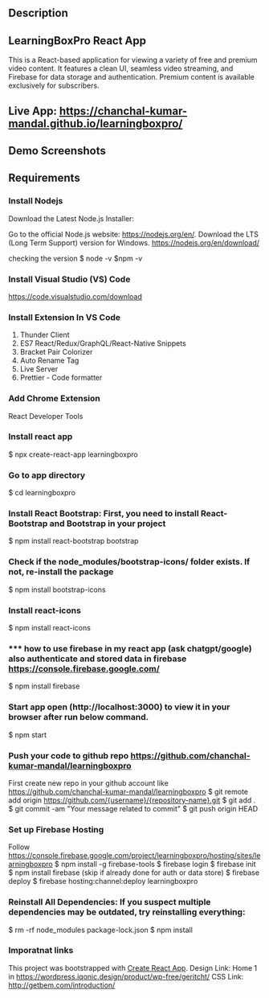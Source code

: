 ## Description
## LearningBoxPro React App
This is a React-based application for viewing a variety of free and premium video content. It features a clean UI, seamless video streaming, and Firebase for data storage and authentication. Premium content is available exclusively for subscribers.

## Live App: https://chanchal-kumar-mandal.github.io/learningboxpro/

## Demo Screenshots

## Requirements

### Install Nodejs
Download the Latest Node.js Installer:

Go to the official Node.js website: https://nodejs.org/en/.
Download the LTS (Long Term Support) version for Windows.
https://nodejs.org/en/download/

checking the version
$ node -v
$npm -v

### Install Visual Studio (VS) Code
https://code.visualstudio.com/download

### Install Extension In VS Code
1. Thunder Client 
2. ES7 React/Redux/GraphQL/React-Native Snippets 
3. Bracket Pair Colorizer 
4. Auto Rename Tag 
5. Live Server 
6. Prettier - Code formatter 

### Add Chrome Extension
React Developer Tools

### Install react app
$ npx create-react-app learningboxpro 

### Go to app directory
$ cd learningboxpro

### Install React Bootstrap: First, you need to install React-Bootstrap and Bootstrap in your project
$ npm install react-bootstrap bootstrap

### Check if the node_modules/bootstrap-icons/ folder exists. If not, re-install the package
$ npm install bootstrap-icons

### Install react-icons
$ npm install react-icons

### *** how to use firebase in my react app (ask chatgpt/google) also authenticate and stored data in firebase https://console.firebase.google.com/
$ npm install firebase

  
### Start app open (http://localhost:3000) to view it in your browser after run below command. 
$ npm start

### Push your code to github repo https://github.com/chanchal-kumar-mandal/learningboxpro
First create new repo in your github account like https://github.com/chanchal-kumar-mandal/learningboxpro
$ git remote add origin https://github.com/{username}/{repository-name}.git
$ git add .
$ git commit -am "Your message related to commit"
$ git push origin HEAD


### Set up Firebase Hosting 
Follow https://console.firebase.google.com/project/learningboxpro/hosting/sites/learningboxpro
$ npm install -g firebase-tools
$ firebase login
$ firebase init
$ npm install firebase (skip if already done for auth or data store)
$ firebase deploy
$ firebase hosting:channel:deploy learningboxpro


### Reinstall All Dependencies: If you suspect multiple dependencies may be outdated, try reinstalling everything:

$ rm -rf node_modules package-lock.json
$ npm install


### Imporatnat links
This project was bootstrapped with [Create React App](https://github.com/facebook/create-react-app).
Design Link: Home 1 in https://wordpress.iqonic.design/product/wp-free/geritcht/
CSS Link:  http://getbem.com/introduction/
